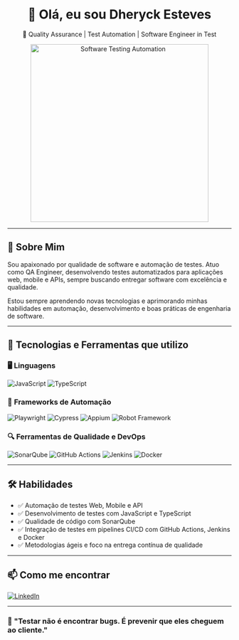 <h1 align="center">👋 Olá, eu sou Dheryck Esteves</h1>
<p align="center">
  🔎 Quality Assurance | Test Automation | Software Engineer in Test
</p>

<p align="center">
  <img src="https://media.tenor.com/wEo2xEIbG98AAAAC/programming-software-testing.gif" alt="Software Testing Automation" width="400"/>
</p>

---

## 🧠 Sobre Mim

Sou apaixonado por qualidade de software e automação de testes. Atuo como QA Engineer, desenvolvendo testes automatizados para aplicações web, mobile e APIs, sempre buscando entregar software com excelência e qualidade.

Estou sempre aprendendo novas tecnologias e aprimorando minhas habilidades em automação, desenvolvimento e boas práticas de engenharia de software.

---

## 🚀 Tecnologias e Ferramentas que utilizo

### 🖥️ **Linguagens**
![JavaScript](https://img.shields.io/badge/JavaScript-F7DF1E?style=for-the-badge&logo=javascript&logoColor=black)
![TypeScript](https://img.shields.io/badge/TypeScript-3178C6?style=for-the-badge&logo=typescript&logoColor=white)

### 🧰 **Frameworks de Automação**
![Playwright](https://img.shields.io/badge/Playwright-45ba63?style=for-the-badge&logo=playwright&logoColor=white)
![Cypress](https://img.shields.io/badge/Cypress-17202C?style=for-the-badge&logo=cypress&logoColor=white)
![Appium](https://img.shields.io/badge/Appium-00BFFF?style=for-the-badge&logo=appium&logoColor=white)
![Robot Framework](https://img.shields.io/badge/Robot%20Framework-000000?style=for-the-badge&logo=robotframework&logoColor=white)

### 🔍 **Ferramentas de Qualidade e DevOps**
![SonarQube](https://img.shields.io/badge/SonarQube-4E9BCD?style=for-the-badge&logo=sonarqube&logoColor=white)
![GitHub Actions](https://img.shields.io/badge/GitHub%20Actions-2088FF?style=for-the-badge&logo=githubactions&logoColor=white)
![Jenkins](https://img.shields.io/badge/Jenkins-D24939?style=for-the-badge&logo=jenkins&logoColor=white)
![Docker](https://img.shields.io/badge/Docker-2496ED?style=for-the-badge&logo=docker&logoColor=white)

---

## 🛠️ Habilidades

- ✅ Automação de testes Web, Mobile e API  
- ✅ Desenvolvimento de testes com JavaScript e TypeScript  
- ✅ Qualidade de código com SonarQube  
- ✅ Integração de testes em pipelines CI/CD com GitHub Actions, Jenkins e Docker  
- ✅ Metodologias ágeis e foco na entrega contínua de qualidade  

---

## 📫 Como me encontrar

[![LinkedIn](https://img.shields.io/badge/LinkedIn-0077B5?style=for-the-badge&logo=linkedin&logoColor=white)](https://www.linkedin.com/in/dheryckesteves/)

---

### 🚀 **"Testar não é encontrar bugs. É prevenir que eles cheguem ao cliente."**
